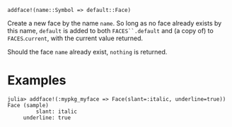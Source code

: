 ```
addface!(name::Symbol => default::Face)
```

Create a new face by the name `name`. So long as no face already exists by this name, `default` is added to both `FACES``.default` and (a copy of) to `FACES`.`current`, with the current value returned.

Should the face `name` already exist, `nothing` is returned.

# Examples

```jldoctest; setup = :(import StyledStrings: Face, addface!)
julia> addface!(:mypkg_myface => Face(slant=:italic, underline=true))
Face (sample)
         slant: italic
     underline: true
```
